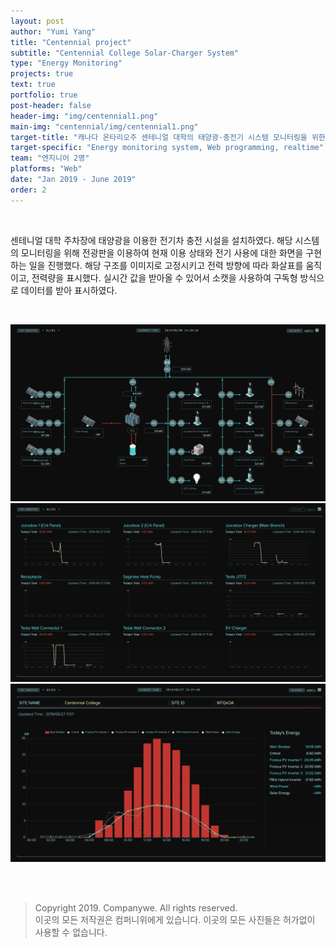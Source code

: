 ```yaml
---
layout: post
author: "Yumi Yang"
title: "Centennial project"
subtitle: "Centennial College Solar-Charger System"
type: "Energy Monitoring"
projects: true
text: true
portfolio: true
post-header: false
header-img: "img/centennial1.png"
main-img: "centennial/img/centennial1.png"
target-title: "캐나다 온타리오주 센테니얼 대학의 태양광-충전기 시스템 모니터링을 위한 웹 프로그램 개발"
target-specific: "Energy monitoring system, Web programming, realtime"
team: "엔지니어 2명"
platforms: "Web"
date: "Jan 2019 - June 2019"
order: 2
---
```


<br/>

센테니얼 대학 주차장에 태양광을 이용한 전기차 충전 시설을 설치하였다.
해당 시스템의 모니터링을 위해 전광판을 이용하여 현재 이용 상태와 전기 사용에 대한 화면을 구현하는 일을 진행했다.
해당 구조를 이미지로 고정시키고 전력 방향에 따라 화살표를 움직이고, 전력량을 표시했다.
실시간 값을 받아올 수 있어서 소캣을 사용하여 구독형 방식으로 데이터를 받아 표시하였다.

<br/>

![diagram](img/centennial1.png)
![load](img/centennial2.png)
![charge](img/centennial3.png)

<br/><br/>

> Copyright 2019. Companywe. All rights reserved. <br/>
> 이곳의 모든 저작권은 컴퍼니위에게 있습니다. 이곳의 모든 사진들은 허가없이 사용할 수 없습니다.
